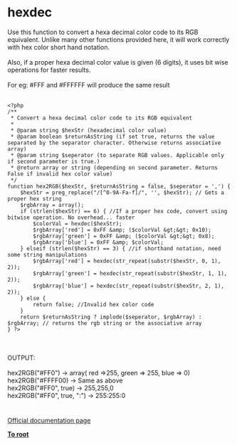 # hexdec



Use this function to convert a hexa decimal color code to its RGB equivalent. Unlike many other functions provided here, it will work correctly with hex color short hand notation.<br><br>Also, if a proper hexa decimal color value is given (6 digits), it uses bit wise operations for faster results.<br><br>For eg: #FFF and #FFFFFF will produce the same result<br><br>

```
<?php
/**
 * Convert a hexa decimal color code to its RGB equivalent
 *
 * @param string $hexStr (hexadecimal color value)
 * @param boolean $returnAsString (if set true, returns the value separated by the separator character. Otherwise returns associative array)
 * @param string $seperator (to separate RGB values. Applicable only if second parameter is true.)
 * @return array or string (depending on second parameter. Returns False if invalid hex color value)
 */                                                                                                 
function hex2RGB($hexStr, $returnAsString = false, $seperator = ',') {
    $hexStr = preg_replace("/[^0-9A-Fa-f]/", '', $hexStr); // Gets a proper hex string
    $rgbArray = array();
    if (strlen($hexStr) == 6) { //If a proper hex code, convert using bitwise operation. No overhead... faster
        $colorVal = hexdec($hexStr);
        $rgbArray['red'] = 0xFF &amp; ($colorVal &gt;&gt; 0x10);
        $rgbArray['green'] = 0xFF &amp; ($colorVal &gt;&gt; 0x8);
        $rgbArray['blue'] = 0xFF &amp; $colorVal;
    } elseif (strlen($hexStr) == 3) { //if shorthand notation, need some string manipulations
        $rgbArray['red'] = hexdec(str_repeat(substr($hexStr, 0, 1), 2));
        $rgbArray['green'] = hexdec(str_repeat(substr($hexStr, 1, 1), 2));
        $rgbArray['blue'] = hexdec(str_repeat(substr($hexStr, 2, 1), 2));
    } else {
        return false; //Invalid hex color code
    }
    return $returnAsString ? implode($seperator, $rgbArray) : $rgbArray; // returns the rgb string or the associative array
} ?>
```
<br><br>OUTPUT:<br><br>hex2RGB("#FF0") -&gt; array( red =&gt;255, green =&gt; 255, blue =&gt; 0)<br>hex2RGB("#FFFF00) -&gt; Same as above<br>hex2RGB("#FF0", true) -&gt; 255,255,0<br>hex2RGB("#FF0", true, ":") -&gt; 255:255:0  

#

[Official documentation page](https://www.php.net/manual/en/function.hexdec.php)

**[To root](/README.md)**